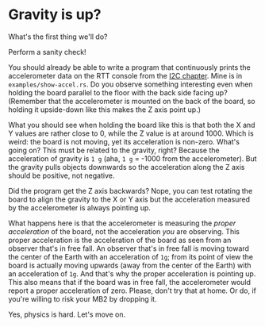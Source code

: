 # Gravity is up?

What's the first thing we'll do?

Perform a sanity check!

You should already be able to write a program that continuously prints the accelerometer data on the
RTT console from the [I2C chapter](../08-i2c/index.md). Mine is in `examples/show-accel.rs`. Do you
observe something interesting even when holding the board parallel to the floor with the back side
facing up?  (Remember that the accelerometer is mounted on the back of the board, so holding it
upside-down like this makes the Z axis point up.)

What you should see when holding the board like this is that both the X and Y values are rather
close to 0, while the Z value is at around 1000. Which is weird: the board is not moving, yet its
acceleration is non-zero. What's going on? This must be related to the gravity, right? Because the
acceleration of gravity is `1 g` (aha, `1 g` = -1000 from the accelerometer). But the gravity pulls
objects downwards so the acceleration along the Z axis should be positive, not negative.

Did the program get the Z axis backwards? Nope, you can test rotating the board to align the gravity
to the X or Y axis but the acceleration measured by the accelerometer is always pointing up.

What happens here is that the accelerometer is measuring the *proper acceleration* of the board, not
the acceleration *you* are observing. This proper acceleration is the acceleration of the board as
seen from an observer that's in free fall. An observer that's in free fall is moving toward the
center of the Earth with an acceleration of `1g`; from its point of view the board is actually
moving upwards (away from the center of the Earth) with an acceleration of `1g`. And that's why the
proper acceleration is pointing up. This also means that if the board was in free fall, the
accelerometer would report a proper acceleration of zero. Please, don't try that at home. Or do, if
you're willing to risk your MB2 by dropping it.

Yes, physics is hard. Let's move on.
